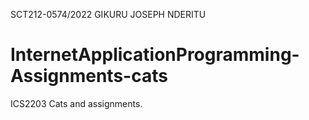 SCT212-0574/2022
GIKURU JOSEPH NDERITU
# InternetApplicationProgramming-Assignments-cats
ICS2203 Cats and assignments.
